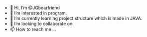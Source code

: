 - 👋 Hi, I’m @JGbearfriend
- 👀 I’m interested in program.
- 🌱 I’m currently learning project structure which is made in JAVA.
- 💞️ I’m looking to collaborate on 
- 📫 How to reach me ...

<!---
JGbearfriend/JGbearfriend is a ✨ special ✨ repository because its `README.md` (this file) appears on your GitHub profile.
You can click the Preview link to take a look at your changes.
--->
